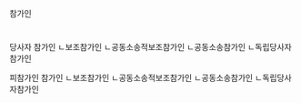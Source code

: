 참가인

#
당사자
참가인
ㄴ보조참가인
ㄴ공동소송적보조참가인
ㄴ공동소송참가인
ㄴ독립당사자참가인

피참가인
참가인
ㄴ보조참가인
ㄴ공동소송적보조참가인
ㄴ공동소송참가인
ㄴ독립당사자참가인
